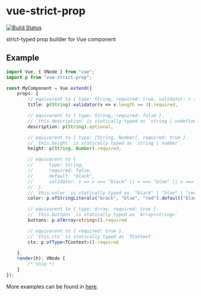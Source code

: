 # vue-strict-prop

[![Build Status](https://travis-ci.org/wonderful-panda/vue-strict-prop.svg?branch=master)](https://travis-ci.org/wonderful-panda/vue-strict-prop)

strict-typed prop builder for Vue component

## Example

```typescript
import Vue, { VNode } from "vue";
import p from "vue-strict-prop";

const MyComponent = Vue.extend({
    props: {
        // equivarent to { type: String, required: true, validator: v => v.length >= 3 }.
        title: p(String).validator(v => v.length >= 3).required,

        // equivarent to { type: String, required: false }.
        // `this.description` is statically typed as `string | undefined`.
        description: p(String).optional,

        // equivarent to { type: [String, Number], required: true }.
        // `this.height` is statically typed as `string | number`.
        height: p(String, Number).required,

        // equivarent to {
        //      type: String,
        //      required: false,
        //      default: "black",
        //      validator: v => v === "black" || v === "blue" || v === "red"
        //  }.
        // `this.color` is statically typed as `"black" | "blue" | "red"`.
        color: p.ofStringLiterals("brack", "blue", "red").default("black"),

        // equivarent to { type: Array, required: true }.
        // `this.buttons` is statically typed as `Array<string>`
        buttons: p.ofArray<string>().required

        // equivarent to { required: true }.
        // `this.ctx` is statically typed as `TContext`
        ctx: p.ofType<TContext>().required

    },
    render(h): VNode {
        /* snip */
    }
});
```

More examples can be found in [here](/test/jest/basic.test.ts).
